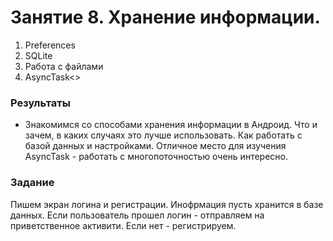 # Занятие 8. Хранение информации.

1. Preferences
2. SQLite
3. Работа с файлами
4. AsyncTask<>

### Результаты
* Знакомимся со способами хранения информации в Андроид. Что и зачем, в каких случаях это лучше использовать. Как работать с базой данных и настройками. Отличное место для изучения AsyncTask -  работать с многопоточностью очень интересно. 

### Задание 
Пишем экран логина и регистрации. Инофрмация пусть хранится в базе данных. Если пользователь прошел логин - отправляем на приветственное активити. Если нет - регистрируем. 





